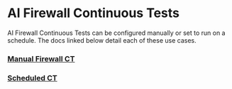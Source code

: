 # AI Firewall Continuous Tests

AI Firewall Continuous Tests can be configured manually or set to run
on a schedule. The docs linked below detail each of these use cases.
### [Manual Firewall CT](firewall_continuous_tests.md)


### [Scheduled CT](scheduled_ct_configuration.md)